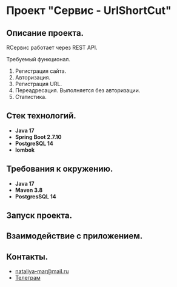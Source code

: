 # Проект "Сервис - UrlShortCut"

## Описание проекта.

RСервис работает через REST API.

Требуемый функционал.

1. Регистрация сайта.
2. Авторизация.
3. Регистрация URL.
4. Переадресация. Выполняется без авторизации.
5. Статистика.

## Стек технологий.

- **Java 17**
- **Spring Boot 2.7.10**
- **PostgreSQL 14**
- **lombok**


## Требования к окружению.

- **Java 17**
- **Maven 3.8**
- **PostgresSQL 14**

## Запуск проекта.



## Взаимодействие с приложением.



## Контакты.
- nataliya-mar@mail.ru
- <a href="https://t.me/khmnatalia/" target="_blank">Телеграм</a></h1>

